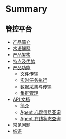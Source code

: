 # Summary

## 管控平台
* [产品简介](产品白皮书/产品简介/README.md)
* [术语解释](产品白皮书/术语解释/Term.md)
* [产品架构](产品白皮书/产品架构图/Architecture.md)
* [特点及优势](产品白皮书/特点及优势/Advantages.md)
* [产品功能]()
    * [文件传输](产品白皮书/产品功能/FileTrans.md)
    * [实时任务执行](产品白皮书/产品功能/RealTimeTaskExecution.md)
    * [数据采集与传输](产品白皮书/产品功能/DataCollect.md)
    * [集群管理](产品白皮书/产品功能/ClusterManage.md)
* [API 文档]()
    * [简介](APIDocs/gse/zh-hans/README.md)
    * [Agent 心跳信息查询](APIDocs/gse/zh-hans/get_agent_info.md)
    * [Agent 在线状态查询](APIDocs/gse/zh-hans/get_agent_status.md)
* [常见问题](产品白皮书/常见问题/FAQ.md)
* [结语](产品白皮书/结语/Conclusion.md)
